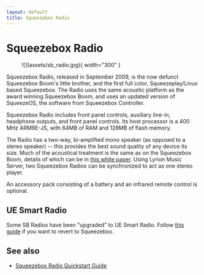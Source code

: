 ```yaml
---
layout: default
title: Squeezebox Radio
---
```


# Squeezebox Radio

<figure markdown="span">
  ![](assets/sb_radio.jpg){ width="300" }
</figure>

Squeezebox Radio, released in September 2009, is the now defunct Squeezebox Boom's little brother, and the first full color, Squeezeplay/Linux based Squeezebox. The Radio uses the same acoustic platform as the award winning Squeezebox Boom, and uses an updated version of SqueezeOS, the software from Squeezebox Controller.

Squeezebox Radio includes front panel controls, auxiliary line-in, headphone outputs, and front panel controls. Its host processor is a 400 MHz ARM9E-JS, with 64MB of RAM and 128MB of flash memory.

The Radio has a two-way, bi-amplified mono speaker (as opposed to a stereo speaker) -- this provides the best sound quality of any device its size. Much of the acoustical treatment is the same as on the Squeezebox Boom, details of which can be in [this white paper](assets/Logitech_Squeezebox_Boom_Audio_Design.pdf). Using Lyrion Music Server, two Squeezebox Radios can be synchronized to act as one stereo player.

An accessory pack consisting of a battery and an infrared remote control is optional.

## UE Smart Radio

Some SB Radios have been "upgraded" to UE Smart Radio. Follow [this guide](../getting-started/migrate-from-uesr.md) if you want to revert to Squeezebox.

## See also

- [Squeezebox Radio Quickstart Guide](https://downloads.lms-community.org/docs/Squeezebox%20Radio.pdf)